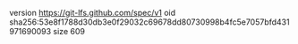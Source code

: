 version https://git-lfs.github.com/spec/v1
oid sha256:53e8f1788d30db3e0f29032c69678dd80730998b4fc5e7057bfd431971690093
size 609

